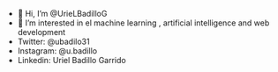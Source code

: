 - 👋 Hi, I’m @UrieLBadilloG
- 👀 I’m interested in  el machine learning ,  artificial intelligence and web development
- Twitter: @ubadilo31
- Instagram: @u.badillo
- Linkedin: Uriel Badillo Garrido
<!---
UrieLBadilloG/UrieLBadilloG is a ✨ special ✨ repository because its `README.md` (this file) appears on your GitHub profile.
You can click the Preview link to take a look at your changes.
--->
